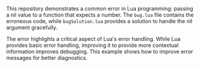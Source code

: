 This repository demonstrates a common error in Lua programming: passing a nil value to a function that expects a number.  The `bug.lua` file contains the erroneous code, while `bugSolution.lua` provides a solution to handle the nil argument gracefully.

The error highlights a critical aspect of Lua's error handling. While Lua provides basic error handling, improving it to provide more contextual information improves debugging.  This example shows how to improve error messages for better diagnostics.